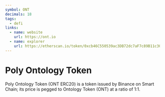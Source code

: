 ```yaml
---
symbol: ONT
decimals: 18
tags:
  - defi
links:
  - name: website
    url: https://ont.io
  - name: explorer
    url: https://etherscan.io/token/0xcb46C550539ac3DB72dc7aF7c89B11c306C727c2
---
```


# Poly Ontology Token

Poly Ontology Token (ONT ERC20) is a token issued by Binance on Smart Chain; its price is pegged to Ontology Token (ONT) at a ratio of 1:1.
